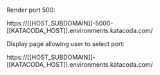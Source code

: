 Render port 500:

https://[[HOST_SUBDOMAIN]]-5000-[[KATACODA_HOST]].environments.katacoda.com/

Display page allowing user to select port:

https://[[HOST_SUBDOMAIN]]-[[KATACODA_HOST]].environments.katacoda.com/
